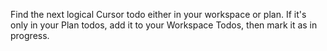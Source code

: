 Find the next logical Cursor todo either in your workspace or plan. If it's only in your Plan todos, add it to your Workspace Todos, then mark it as in progress.